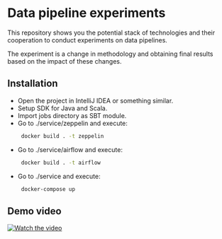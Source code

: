 # Data pipeline experiments

This repository shows you the potential stack of technologies and their cooperation to conduct experiments on data pipelines.

The experiment is a change in methodology and obtaining final results based on the impact of these changes.

## Installation

 - Open the project in IntelliJ IDEA or something similar.
 - Setup SDK for Java and Scala.
 - Import jobs directory as SBT module.
 - Go to ./service/zeppelin and execute:
   ```bash
    docker build . -t zeppelin
   ```
 - Go to ./service/airflow and execute:
   ```bash
    docker build . -t airflow
   ```
 - Go to ./service and execute:
   ```bash
    docker-compose up
   ```
   
## Demo video
[![Watch the video](https://cdn.pixabay.com/photo/2017/03/13/04/25/play-button-2138735_960_720.png)](https://drive.google.com/file/d/1y21XKugY5hNHwboYpzTOkgG8WMpkxfwb/view?usp=sharing)